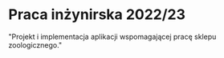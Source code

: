 # Praca inżynirska 2022/23
"Projekt i implementacja aplikacji wspomagającej pracę sklepu zoologicznego."
